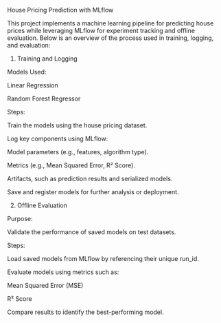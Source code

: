 House Pricing Prediction with MLflow

This project implements a machine learning pipeline for predicting house prices while leveraging MLflow for experiment tracking and offline evaluation. Below is an overview of the process used in training, logging, and evaluation:

1. Training and Logging

Models Used:

Linear Regression

Random Forest Regressor

Steps:

Train the models using the house pricing dataset.

Log key components using MLflow:

Model parameters (e.g., features, algorithm type).

Metrics (e.g., Mean Squared Error, R² Score).

Artifacts, such as prediction results and serialized models.

Save and register models for further analysis or deployment.

2. Offline Evaluation

Purpose:

Validate the performance of saved models on test datasets.

Steps:

Load saved models from MLflow by referencing their unique run_id.

Evaluate models using metrics such as:

Mean Squared Error (MSE)

R² Score

Compare results to identify the best-performing model.
